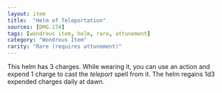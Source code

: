```yaml
---
layout: item
title:  "Helm of Teleportation"
sources: [DMG.174]
tags: [wondrous item, helm, rare, attunement]
category: "Wondrous Item"
rarity: "Rare (requires attunement)"
---
```


This helm has 3 charges. While wearing it, you can use an action and expend 1 charge to cast the *teleport* spell from it. The helm regains 1d3 expended charges daily at dawn.